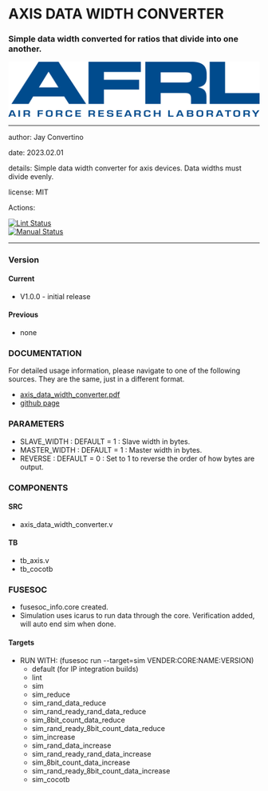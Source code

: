 # AXIS DATA WIDTH CONVERTER
### Simple data width converted for ratios that divide into one another.

![image](docs/manual/img/AFRL.png)

---

  author: Jay Convertino   
  
  date: 2023.02.01  
  
  details: Simple data width converter for axis devices. Data widths must divide evenly.  
  
  license: MIT   
   
  Actions:  

  [![Lint Status](../../actions/workflows/lint.yml/badge.svg)](../../actions)  
  [![Manual Status](../../actions/workflows/manual.yml/badge.svg)](../../actions)  
  
---

### Version
#### Current
  - V1.0.0 - initial release

#### Previous
  - none

### DOCUMENTATION
  For detailed usage information, please navigate to one of the following sources. They are the same, just in a different format.

  - [axis_data_width_converter.pdf](docs/manual/axis_data_width_converter.pdf)
  - [github page](https://johnathan-convertino-afrl.github.io/axis_data_width_converter/)

### PARAMETERS

* SLAVE_WIDTH  : DEFAULT = 1 : Slave width in bytes.
* MASTER_WIDTH : DEFAULT = 1 : Master width in bytes.
* REVERSE : DEFAULT = 0 : Set to 1 to reverse the order of how bytes are output.

### COMPONENTS
#### SRC

* axis_data_width_converter.v
  
#### TB

* tb_axis.v
* tb_cocotb
  
### FUSESOC

* fusesoc_info.core created.
* Simulation uses icarus to run data through the core. Verification added, will auto end sim when done.

#### Targets

* RUN WITH: (fusesoc run --target=sim VENDER:CORE:NAME:VERSION)
  - default (for IP integration builds)
  - lint
  - sim
  - sim_reduce
  - sim_rand_data_reduce
  - sim_rand_ready_rand_data_reduce
  - sim_8bit_count_data_reduce
  - sim_rand_ready_8bit_count_data_reduce
  - sim_increase
  - sim_rand_data_increase
  - sim_rand_ready_rand_data_increase
  - sim_8bit_count_data_increase
  - sim_rand_ready_8bit_count_data_increase
  - sim_cocotb

